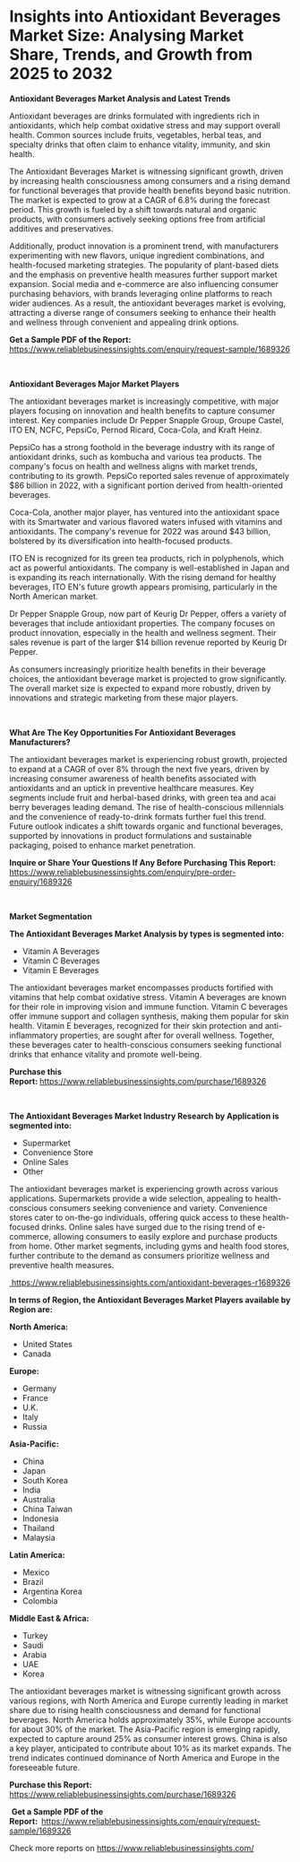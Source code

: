 <p><h1>Insights into Antioxidant Beverages Market Size: Analysing Market Share, Trends, and Growth from 2025 to 2032</h1></p><p><strong>Antioxidant Beverages Market Analysis and Latest Trends</strong></p>
<p><p>Antioxidant beverages are drinks formulated with ingredients rich in antioxidants, which help combat oxidative stress and may support overall health. Common sources include fruits, vegetables, herbal teas, and specialty drinks that often claim to enhance vitality, immunity, and skin health.</p><p>The Antioxidant Beverages Market is witnessing significant growth, driven by increasing health consciousness among consumers and a rising demand for functional beverages that provide health benefits beyond basic nutrition. The market is expected to grow at a CAGR of 6.8% during the forecast period. This growth is fueled by a shift towards natural and organic products, with consumers actively seeking options free from artificial additives and preservatives.</p><p>Additionally, product innovation is a prominent trend, with manufacturers experimenting with new flavors, unique ingredient combinations, and health-focused marketing strategies. The popularity of plant-based diets and the emphasis on preventive health measures further support market expansion. Social media and e-commerce are also influencing consumer purchasing behaviors, with brands leveraging online platforms to reach wider audiences. As a result, the antioxidant beverages market is evolving, attracting a diverse range of consumers seeking to enhance their health and wellness through convenient and appealing drink options.</p></p>
<p><strong>Get a Sample PDF of the Report:&nbsp;</strong> <a href="https://www.reliablebusinessinsights.com/enquiry/request-sample/1689326?utm_campaign=2840&utm_medium=2&utm_source=Github&utm_content=ia&utm_term=07042025&utm_id=antioxidant-beverages">https://www.reliablebusinessinsights.com/enquiry/request-sample/1689326</a></p>
<p>&nbsp;</p>
<p><strong>Antioxidant Beverages Major Market Players</strong></p>
<p><p>The antioxidant beverages market is increasingly competitive, with major players focusing on innovation and health benefits to capture consumer interest. Key companies include Dr Pepper Snapple Group, Groupe Castel, ITO EN, NCFC, PepsiCo, Pernod Ricard, Coca-Cola, and Kraft Heinz.</p><p>PepsiCo has a strong foothold in the beverage industry with its range of antioxidant drinks, such as kombucha and various tea products. The company's focus on health and wellness aligns with market trends, contributing to its growth. PepsiCo reported sales revenue of approximately $86 billion in 2022, with a significant portion derived from health-oriented beverages.</p><p>Coca-Cola, another major player, has ventured into the antioxidant space with its Smartwater and various flavored waters infused with vitamins and antioxidants. The company's revenue for 2022 was around $43 billion, bolstered by its diversification into health-focused products.</p><p>ITO EN is recognized for its green tea products, rich in polyphenols, which act as powerful antioxidants. The company is well-established in Japan and is expanding its reach internationally. With the rising demand for healthy beverages, ITO EN's future growth appears promising, particularly in the North American market.</p><p>Dr Pepper Snapple Group, now part of Keurig Dr Pepper, offers a variety of beverages that include antioxidant properties. The company focuses on product innovation, especially in the health and wellness segment. Their sales revenue is part of the larger $14 billion revenue reported by Keurig Dr Pepper.</p><p>As consumers increasingly prioritize health benefits in their beverage choices, the antioxidant beverage market is projected to grow significantly. The overall market size is expected to expand more robustly, driven by innovations and strategic marketing from these major players.</p></p>
<p>&nbsp;</p>
<p><strong>What Are The Key Opportunities For Antioxidant Beverages Manufacturers?</strong></p>
<p><p>The antioxidant beverages market is experiencing robust growth, projected to expand at a CAGR of over 8% through the next five years, driven by increasing consumer awareness of health benefits associated with antioxidants and an uptick in preventive healthcare measures. Key segments include fruit and herbal-based drinks, with green tea and acai berry beverages leading demand. The rise of health-conscious millennials and the convenience of ready-to-drink formats further fuel this trend. Future outlook indicates a shift towards organic and functional beverages, supported by innovations in product formulations and sustainable packaging, poised to enhance market penetration.</p></p>
<p><strong>Inquire or Share Your Questions If Any Before Purchasing This Report:</strong> <a href="https://www.reliablebusinessinsights.com/enquiry/pre-order-enquiry/1689326?utm_campaign=2840&utm_medium=2&utm_source=Github&utm_content=ia&utm_term=07042025&utm_id=antioxidant-beverages">https://www.reliablebusinessinsights.com/enquiry/pre-order-enquiry/1689326</a></p>
<p>&nbsp;</p>
<p><strong>Market Segmentation</strong></p>
<p><strong>The Antioxidant Beverages Market Analysis by types is segmented into:</strong></p>
<p><ul><li>Vitamin A Beverages</li><li>Vitamin C Beverages</li><li>Vitamin E Beverages</li></ul></p>
<p><p>The antioxidant beverages market encompasses products fortified with vitamins that help combat oxidative stress. Vitamin A beverages are known for their role in improving vision and immune function. Vitamin C beverages offer immune support and collagen synthesis, making them popular for skin health. Vitamin E beverages, recognized for their skin protection and anti-inflammatory properties, are sought after for overall wellness. Together, these beverages cater to health-conscious consumers seeking functional drinks that enhance vitality and promote well-being.</p></p>
<p><strong>Purchase this Report:&nbsp;</strong><a href="https://www.reliablebusinessinsights.com/purchase/1689326?utm_campaign=2840&utm_medium=2&utm_source=Github&utm_content=ia&utm_term=07042025&utm_id=antioxidant-beverages">https://www.reliablebusinessinsights.com/purchase/1689326</a></p>
<p>&nbsp;</p>
<p><strong>The Antioxidant Beverages Market Industry Research by Application is segmented into:</strong></p>
<p><ul><li>Supermarket</li><li>Convenience Store</li><li>Online Sales</li><li>Other</li></ul></p>
<p><p>The antioxidant beverages market is experiencing growth across various applications. Supermarkets provide a wide selection, appealing to health-conscious consumers seeking convenience and variety. Convenience stores cater to on-the-go individuals, offering quick access to these health-focused drinks. Online sales have surged due to the rising trend of e-commerce, allowing consumers to easily explore and purchase products from home. Other market segments, including gyms and health food stores, further contribute to the demand as consumers prioritize wellness and preventive health measures.</p></p>
<p><a href="https://www.reliablebusinessinsights.com/antioxidant-beverages-r1689326?utm_campaign=2840&utm_medium=2&utm_source=Github&utm_content=ia&utm_term=07042025&utm_id=antioxidant-beverages">&nbsp;https://www.reliablebusinessinsights.com/antioxidant-beverages-r1689326</a></p>
<p><strong>In terms of Region, the Antioxidant Beverages Market Players available by Region are:</strong></p>
<p>
    <p> <strong> North America: </strong>
        <ul>
            <li>United States</li>
            <li>Canada</li>
        </ul>
        </p> 
    <p> <strong> Europe: </strong>
        <ul>
            <li>Germany</li>
            <li>France</li>
            <li>U.K.</li>
            <li>Italy</li>
            <li>Russia</li>
        </ul>
        </p> 
    <p> <strong> Asia-Pacific: </strong>
        <ul>
            <li>China</li>
            <li>Japan</li>
            <li>South Korea</li>
            <li>India</li>
            <li>Australia</li>
            <li>China Taiwan</li>
            <li>Indonesia</li>
            <li>Thailand</li>
            <li>Malaysia</li>
        </ul>
        </p> 
    <p> <strong> Latin America: </strong>
        <ul>
            <li>Mexico</li>
            <li>Brazil</li>
            <li>Argentina Korea</li>
            <li>Colombia</li>
        </ul>
        </p> 
    <p> <strong> Middle East & Africa: </strong>
        <ul>
            <li>Turkey</li>
            <li>Saudi</li>
            <li>Arabia</li>
            <li>UAE</li>
            <li>Korea</li>
        </ul>
    </p>
    </p>
<p><p>The antioxidant beverages market is witnessing significant growth across various regions, with North America and Europe currently leading in market share due to rising health consciousness and demand for functional beverages. North America holds approximately 35%, while Europe accounts for about 30% of the market. The Asia-Pacific region is emerging rapidly, expected to capture around 25% as consumer interest grows. China is also a key player, anticipated to contribute about 10% as its market expands. The trend indicates continued dominance of North America and Europe in the foreseeable future.</p></p>
<p><strong>Purchase this Report: </strong><a href="https://www.reliablebusinessinsights.com/purchase/1689326?utm_campaign=2840&utm_medium=2&utm_source=Github&utm_content=ia&utm_term=07042025&utm_id=antioxidant-beverages">https://www.reliablebusinessinsights.com/purchase/1689326</a></p>
<p>&nbsp;<strong>Get a Sample PDF of the Report:&nbsp;&nbsp;</strong><a href="https://www.reliablebusinessinsights.com/enquiry/request-sample/1689326?utm_campaign=2840&utm_medium=2&utm_source=Github&utm_content=ia&utm_term=07042025&utm_id=antioxidant-beverages">https://www.reliablebusinessinsights.com/enquiry/request-sample/1689326</a></p>
<p><strong></strong></p>
<p>Check more reports on <a href="https://www.reliablebusinessinsights.com/?utm_campaign=2840&utm_medium=2&utm_source=Github&utm_content=ia&utm_term=07042025&utm_id=antioxidant-beverages">https://www.reliablebusinessinsights.com/</a></p>